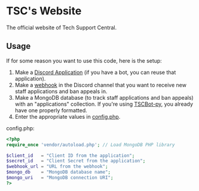 # TSC's Website
The official website of Tech Support Central.

## Usage
If for some reason you want to use this code, here is the setup:

1. Make a [Discord Application](https://discord.com/developers/applications) (if you have a bot, you can reuse that application).
2. Make a [webhook](https://support.discord.com/hc/en-us/articles/228383668-Intro-to-Webhooks) in the Discord channel that you want to receive new staff applications and ban appeals in.
3. Make a MongoDB database (to track staff applications and ban appeals) with an "applications" collection. If you're using [TSCBot-py](https://github.com/TechSupportCentral/TSCBot-py), you already have one properly formatted.
4. Enter the appropriate values in [config.php](includes/config.php).

config.php:
```php
<?php
require_once 'vendor/autoload.php'; // Load MongoDB PHP library

$client_id   = "Client ID from the application";
$secret_id   = "Client Secret from the application";
$webhook_url = "URL from the webhook";
$mongo_db    = "MongoDB database name";
$mongo_uri   = "MongoDB connection URI";
?>
```

